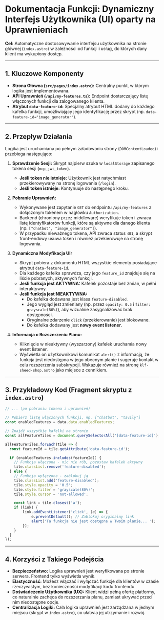 
# Dokumentacja Funkcji: Dynamiczny Interfejs Użytkownika (UI) oparty na Uprawnieniach

**Cel:** Automatyczne dostosowywanie interfejsu użytkownika na stronie głównej (`index.astro`) w zależności od funkcji i usług, do których dany klient ma wykupiony dostęp.

---

## 1. Kluczowe Komponenty

- **Strona Główna (`src/pages/index.astro`):** Centralny punkt, w którym logika jest implementowana.
- **API Uprawnień (`/api/my-features.ts`):** Endpoint dostarczający listę włączonych funkcji dla zalogowanego klienta.
- **Atrybut `data-feature-id`:** Specjalny atrybut HTML dodany do każdego kafelka funkcji, umożliwiający jego identyfikację przez skrypt (np. `data-feature-id="image_generator"`).

---

## 2. Przepływ Działania

Logika jest uruchamiana po pełnym załadowaniu strony (`DOMContentLoaded`) i przebiega następująco:

1.  **Sprawdzenie Sesji:** Skrypt najpierw szuka w `localStorage` zapisanego tokena sesji (`mcp_jwt_token`).
    -   **Jeśli token nie istnieje:** Użytkownik jest natychmiast przekierowywany na stronę logowania (`/login`).
    -   **Jeśli token istnieje:** Kontynuuje do następnego kroku.

2.  **Pobranie Uprawnień:**
    -   Wykonywane jest zapytanie `GET` do endpointu `/api/my-features` z dołączonym tokenem w nagłówku `Authorization`.
    -   Backend (chroniony przez middleware) weryfikuje token i zwraca listę identyfikatorów funkcji, które są aktywne dla danego klienta (np. `["chatbot", "image_generator"]`).
    -   W przypadku nieważnego tokena, API zwraca status `401`, a skrypt front-endowy usuwa token i również przekierowuje na stronę logowania.

3.  **Dynamiczna Modyfikacja UI:**
    -   Skrypt pobiera z dokumentu HTML wszystkie elementy posiadające atrybut `data-feature-id`.
    -   Dla każdego kafelka sprawdza, czy jego `feature_id` znajduje się na liście pobranych, aktywnych funkcji.
    -   **Jeśli funkcja jest AKTYWNA:** Kafelek pozostaje bez zmian, w pełni interaktywny.
    -   **Jeśli funkcja jest NIEAKTYWNA:**
        -   Do kafelka dodawana jest klasa `feature-disabled`.
        -   Jego wygląd jest zmieniany (np. przez `opacity: 0.5` i `filter: grayscale(80%)`), aby wizualnie zasygnalizować brak dostępności.
        -   Oryginalne zdarzenie `click` (przekierowanie) jest blokowane.
        -   Do kafelka dodawany jest **nowy event listener**.

4.  **Informacja o Rozszerzeniu Planu:**
    -   Kliknięcie w nieaktywny (wyszarzony) kafelek uruchamia nowy event listener.
    -   Wyświetla on użytkownikowi komunikat `alert()` z informacją, że funkcja jest niedostępna w jego obecnym planie i sugeruje kontakt w celu rozszerzenia subskrypcji. Wskazuje również na stronę `klf-sheed-shop.astro` jako miejsce z cennikiem.

---

## 3. Przykładowy Kod (Fragment skryptu z `index.astro`)

```javascript
// ... (po pobraniu tokena i uprawnień)

// Pobierz listę włączonych funkcji, np. ["chatbot", "tavily"]
const enabledFeatures = data.data.enabledFeatures;

// Znajdź wszystkie kafelki na stronie
const allFeatureTiles = document.querySelectorAll('[data-feature-id]');

allFeatureTiles.forEach(tile => {
  const featureId = tile.getAttribute('data-feature-id');

  if (enabledFeatures.includes(featureId)) {
    // Funkcja włączona - nic nie rób, pozostaw kafelek aktywny
    tile.classList.remove('feature-disabled');
  } else {
    // Funkcja wyłączona - zablokuj ją
    tile.classList.add('feature-disabled');
    tile.style.opacity = '0.5';
    tile.style.filter = 'grayscale(80%)';
    tile.style.cursor = 'not-allowed';

    const link = tile.closest('a');
    if (link) {
        link.addEventListener('click', (e) => {
            e.preventDefault(); // Zablokuj oryginalny link
            alert('Ta funkcja nie jest dostępna w Twoim planie... ');
        });
    }
  }
});
```

---

## 4. Korzyści z Takiego Podejścia

-   **Bezpieczeństwo:** Logika uprawnień jest weryfikowana po stronie serwera. Frontend tylko wyświetla wynik.
-   **Elastyczność:** Możesz włączać i wyłączać funkcje dla klientów w czasie rzeczywistym, bez konieczności modyfikacji kodu frontendu.
-   **Doświadczenie Użytkownika (UX):** Klient widzi pełną ofertę platformy, co naturalnie zachęca do rozszerzania planu, zamiast ukrywać przed nim niedostępne opcje.
-   **Centralizacja Logiki:** Cała logika uprawnień jest zarządzana w jednym miejscu (skrypt w `index.astro`), co ułatwia jej utrzymanie i rozwój.
